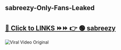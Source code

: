 
 ## sabreezy-Only-Fans-Leaked

# <h2><a href="https://clipsfans.com/sabreezy&ref=git">🔗 Click to LINKS ⏩⏩ 👉 🟢 sabreezy </a></h2>

<a href="https://clipsfans.com/sabreezy&ref=git" rel="nofollow" data-target="animated-image.originalLink"><img src="https://i.ibb.co.com/xMMVF88/686577567.gif" alt="Viral Video Original" style="max-width: 100%; display: inline-block;" data-target="animated-image.originalImage"></a>

